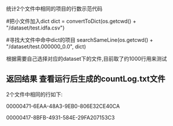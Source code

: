 统计2个文件中相同的项目的行数示范代码


#把小文件加入dict
dict = convertToDict(os.getcwd() + "/dataset/test.idfa.csv")

#寻找大文件中命中dict的项目
searchSameLine(os.getcwd() + "/dataset/test.000000_0.0", dict)

根据需要自己选择对应的dataset下的文件,目前取了约1000行用来测试

返回结果
查看运行后生成的countLog.txt文件
--------------------------------------

2个文件中相同的行如下:

00000471-6EAA-48A3-9EB0-806E32CE40CA

00000417-8BFB-4931-584E-29FA207153C3
